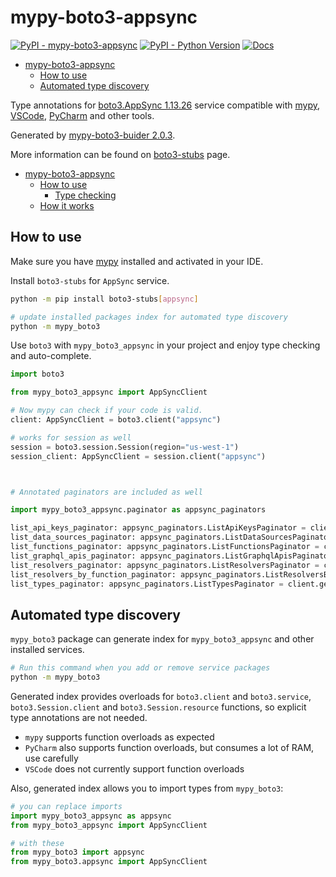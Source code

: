 # mypy-boto3-appsync

[![PyPI - mypy-boto3-appsync](https://img.shields.io/pypi/v/mypy-boto3-appsync.svg?color=blue)](https://pypi.org/project/mypy-boto3-appsync)
[![PyPI - Python Version](https://img.shields.io/pypi/pyversions/mypy-boto3-appsync.svg?color=blue)](https://pypi.org/project/mypy-boto3-appsync)
[![Docs](https://img.shields.io/readthedocs/mypy-boto3-builder.svg?color=blue)](https://mypy-boto3-builder.readthedocs.io/)

- [mypy-boto3-appsync](#mypy-boto3-appsync)
  - [How to use](#how-to-use)
  - [Automated type discovery](#automated-type-discovery)


Type annotations for
[boto3.AppSync 1.13.26](https://boto3.amazonaws.com/v1/documentation/api/1.13.26/reference/services/appsync.html#AppSync) service
compatible with [mypy](https://github.com/python/mypy), [VSCode](https://code.visualstudio.com/),
[PyCharm](https://www.jetbrains.com/pycharm/) and other tools.

Generated by [mypy-boto3-buider 2.0.3](https://github.com/vemel/mypy_boto3_builder).

More information can be found on [boto3-stubs](https://pypi.org/project/boto3-stubs/) page.

- [mypy-boto3-appsync](#mypy-boto3-appsync)
  - [How to use](#how-to-use)
    - [Type checking](#type-checking)
  - [How it works](#how-it-works)

## How to use

Make sure you have [mypy](https://github.com/python/mypy) installed and activated in your IDE.

Install `boto3-stubs` for `AppSync` service.

```bash
python -m pip install boto3-stubs[appsync]

# update installed packages index for automated type discovery
python -m mypy_boto3
```

Use `boto3` with `mypy_boto3_appsync` in your project and enjoy type checking and auto-complete.

```python
import boto3

from mypy_boto3_appsync import AppSyncClient

# Now mypy can check if your code is valid.
client: AppSyncClient = boto3.client("appsync")

# works for session as well
session = boto3.session.Session(region="us-west-1")
session_client: AppSyncClient = session.client("appsync")



# Annotated paginators are included as well

import mypy_boto3_appsync.paginator as appsync_paginators

list_api_keys_paginator: appsync_paginators.ListApiKeysPaginator = client.get_paginator("list_api_keys")
list_data_sources_paginator: appsync_paginators.ListDataSourcesPaginator = client.get_paginator("list_data_sources")
list_functions_paginator: appsync_paginators.ListFunctionsPaginator = client.get_paginator("list_functions")
list_graphql_apis_paginator: appsync_paginators.ListGraphqlApisPaginator = client.get_paginator("list_graphql_apis")
list_resolvers_paginator: appsync_paginators.ListResolversPaginator = client.get_paginator("list_resolvers")
list_resolvers_by_function_paginator: appsync_paginators.ListResolversByFunctionPaginator = client.get_paginator("list_resolvers_by_function")
list_types_paginator: appsync_paginators.ListTypesPaginator = client.get_paginator("list_types")
```

## Automated type discovery

`mypy_boto3` package can generate index for `mypy_boto3_appsync` and other installed services.

```bash
# Run this command when you add or remove service packages
python -m mypy_boto3
```

Generated index provides overloads for `boto3.client` and `boto3.service`,
`boto3.Session.client` and `boto3.Session.resource` functions,
so explicit type annotations are not needed.

- `mypy` supports function overloads as expected
- `PyCharm` also supports function overloads, but consumes a lot of RAM, use carefully
- `VSCode` does not currently support function overloads

Also, generated index allows you to import types from `mypy_boto3`:

```python
# you can replace imports
import mypy_boto3_appsync as appsync
from mypy_boto3_appsync import AppSyncClient

# with these
from mypy_boto3 import appsync
from mypy_boto3.appsync import AppSyncClient
```